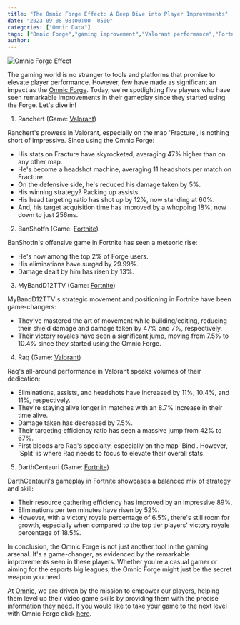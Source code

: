 ```yaml
---
title: "The Omnic Forge Effect: A Deep Dive into Player Improvements"
date: "2023-09-08 08:00:00 -0500"
categories: ["Omnic Data"]
tags: ["Omnic Forge","gaming improvement","Valorant performance","Fortnite strategy","player analytics","gameplay enhancement","headshot accuracy","resource gathering efficiency","victory royale percentage","aim analysis"]
author:
---
```


![Omnic Forge Effect](/2023-09-08-The-Omnic-Forge-Effect-A-Deep-Dive-into-Player-Improvements.png)

The gaming world is no stranger to tools and platforms that promise to elevate player performance. However, few have made as significant an impact as the [Omnic Forge](https://forge.omnic.ai/). Today, we're spotlighting five players who have seen remarkable improvements in their gameplay since they started using the Forge. Let's dive in!

1. Ranchert (Game: [Valorant](https://playvalorant.com/en-us/))

Ranchert's prowess in Valorant, especially on the map 'Fracture', is nothing short of impressive. Since using the Omnic Forge:

- His stats on Fracture have skyrocketed, averaging 47% higher than on any other map.
- He's become a headshot machine, averaging 11 headshots per match on Fracture.
- On the defensive side, he's reduced his damage taken by 5%.
- His winning strategy? Racking up assists.
- His head targeting ratio has shot up by 12%, now standing at 60%.
- And, his target acquisition time has improved by a whopping 18%, now down to just 256ms.

2. BanShotfn (Game: [Fortnite](https://www.fortnite.com/?lang=en-US))

BanShotfn's offensive game in Fortnite has seen a meteoric rise:

- He's now among the top 2% of Forge users.
- His eliminations have surged by 29.99%.
- Damage dealt by him has risen by 13%.

3. MyBandD12TTV (Game: [Fortnite](https://www.fortnite.com/?lang=en-US))

MyBandD12TTV's strategic movement and positioning in Fortnite have been game-changers:

- They've mastered the art of movement while building/editing, reducing their shield damage and damage taken by 47% and 7%, respectively.
- Their victory royales have seen a significant jump, moving from 7.5% to 10.4% since they started using the Omnic Forge.

4. Raq (Game: [Valorant](https://playvalorant.com/en-us/))

Raq's all-around performance in Valorant speaks volumes of their dedication:

- Eliminations, assists, and headshots have increased by 11%, 10.4%, and 11%, respectively.
- They're staying alive longer in matches with an 8.7% increase in their time alive.
- Damage taken has decreased by 7.5%.
- Their targeting efficiency ratio has seen a massive jump from 42% to 67%.
- First bloods are Raq's specialty, especially on the map 'Bind'. However, 'Split' is where Raq needs to focus to elevate their overall stats.

5. DarthCentauri (Game: [Fortnite](https://www.fortnite.com/?lang=en-US))

DarthCentauri's gameplay in Fortnite showcases a balanced mix of strategy and skill:

- Their resource gathering efficiency has improved by an impressive 89%.
- Eliminations per ten minutes have risen by 52%.
- However, with a victory royale percentage of 6.5%, there's still room for growth, especially when compared to the top tier players' victory royale percentage of 18.5%.

In conclusion, the Omnic Forge is not just another tool in the gaming arsenal. It's a game-changer, as evidenced by the remarkable improvements seen in these players. Whether you're a casual gamer or aiming for the esports big leagues, the Omnic Forge might just be the secret weapon you need.

At [Omnic](https://www.omnic.ai/), we are driven by the mission to empower our players, helping them level up their video game skills by providing them with the precise information they need. If you would like to take your game to the next level with Omnic Forge click [here](https://forge.omnic.ai/).